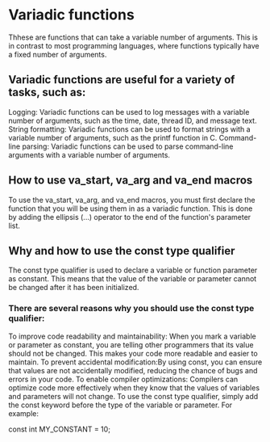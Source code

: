 
# Variadic functions 
Thhese are functions that can take a variable number of arguments. This is in contrast to most programming languages, where functions typically have a fixed number of arguments.

## Variadic functions are useful for a variety of tasks, such as:

Logging: Variadic functions can be used to log messages with a variable number of arguments, such as the time, date, thread ID, and message text.
String formatting: Variadic functions can be used to format strings with a variable number of arguments, such as the printf function in C.
Command-line parsing: Variadic functions can be used to parse command-line arguments with a variable number of arguments.


## How to use va_start, va_arg and va_end macros
To use the va_start, va_arg, and va_end macros, you must first declare the function that you will be using them in as a variadic function. This is done by adding the ellipsis (...) operator to the end of the function's parameter list.

## Why and how to use the const type qualifier
The const type qualifier is used to declare a variable or function parameter as constant. This means that the value of the variable or parameter cannot be changed after it has been initialized.

### There are several reasons why you should use the const type qualifier:

To improve code readability and maintainability: When you mark a variable or parameter as constant, you are telling other programmers that its value should not be changed. This makes your code more readable and easier to maintain.
To prevent accidental modification:By using const, you can ensure that values are not accidentally modified, reducing the chance of bugs and errors in your code.
To enable compiler optimizations: Compilers can optimize code more effectively when they know that the values of variables and parameters will not change.
To use the const type qualifier, simply add the const keyword before the type of the variable or parameter. For example:

const int MY_CONSTANT = 10;
